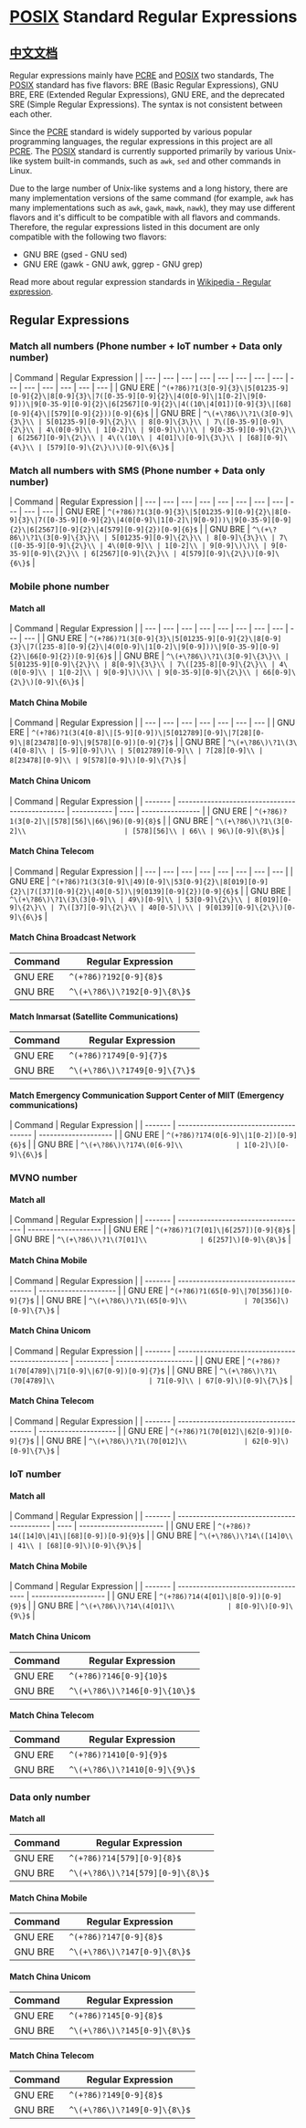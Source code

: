 # [POSIX] Standard Regular Expressions

## [中文文档](/POSIX-CN.md 'Chinese documentation')

Regular expressions mainly have [PCRE] and [POSIX] two standards, The [POSIX] standard has five flavors: BRE (Basic Regular Expressions), GNU BRE, ERE (Extended Regular Expressions), GNU ERE, and the deprecated SRE (Simple Regular Expressions). The syntax is not consistent between each other.

Since the [PCRE] standard is widely supported by various popular programming languages, the regular expressions in this project are all [PCRE]. The [POSIX] standard is currently supported primarily by various Unix-like system built-in commands, such as `awk`, `sed` and other commands in Linux.

Due to the large number of Unix-like systems and a long history, there are many implementation versions of the same command (for example, `awk` has many implementations such as `awk`, `gawk`, `mawk`, `nawk`), they may use different flavors and it's difficult to be compatible with all flavors and commands. Therefore, the regular expressions listed in this document are only compatible with the following two flavors:

- GNU BRE (gsed - GNU sed)
- GNU ERE (gawk - GNU awk, ggrep - GNU grep)

Read more about regular expression standards in [Wikipedia - Regular expression].

## Regular Expressions

### Match all numbers (Phone number + IoT number + Data only number)

<!--
Caution:

GitHub Markdown requires the '|' symbol inserted in the table to be escaped, so:

- The '\' on the left of the '|' in all GNU ERE regular expressions is used to escape '|'.
- The '\\' on the left of the '|' in all GNU BRE regular expressions is used to escape '\|'.

In order to confirm that the rendering is correct, an unescaped regular expression must be written in the comment above the escaped regular expression.

See https://help.github.com/articles/organizing-information-with-tables/#formatting-content-within-your-table
-->

<!--
| GNU ERE | `^(+?86)?1(3[0-9]{3}|5[01235-9][0-9]{2}|8[0-9]{3}|7([0-35-9][0-9]{2}|4(0[0-9]|1[0-2]|9[0-9]))|9[0-35-9][0-9]{2}|6[2567][0-9]{2}|4((10|4[01])[0-9]{3}|[68][0-9]{4}|[579][0-9]{2}))[0-9]{6}$` |
| GNU BRE | `^\(+\?86\)\?1\(3[0-9]\{3\}\|5[01235-9][0-9]\{2\}\|8[0-9]\{3\}\|7\([0-35-9][0-9]\{2\}\|4\(0[0-9]\|1[0-2]\|9[0-9]\)\)\|9[0-35-9][0-9]\{2\}\|6[2567][0-9]\{2\}\|4\((10|4[01])[0-9]\{3\}\|[68][0-9]\{4\}\|[579][0-9]\{2\}\)\)[0-9]\{6\}$`
-->

| Command | Regular Expression |
| --- | --- | --- | --- | --- | --- | --- | --- | --- | --- | --- | --- | --- | --- |
| GNU ERE | `^(+?86)?1(3[0-9]{3}\|5[01235-9][0-9]{2}\|8[0-9]{3}\|7([0-35-9][0-9]{2}\|4(0[0-9]\|1[0-2]\|9[0-9]))\|9[0-35-9][0-9]{2}\|6[2567][0-9]{2}\|4((10\|4[01])[0-9]{3}\|[68][0-9]{4}\|[579][0-9]{2}))[0-9]{6}$` |
| GNU BRE | `^\(+\?86\)\?1\(3[0-9]\{3\}\\ | 5[01235-9][0-9]\{2\}\\ | 8[0-9]\{3\}\\ | 7\([0-35-9][0-9]\{2\}\\ | 4\(0[0-9]\\ | 1[0-2]\\ | 9[0-9]\)\)\\ | 9[0-35-9][0-9]\{2\}\\ | 6[2567][0-9]\{2\}\\ | 4\(\(10\\ | 4[01]\)[0-9]\{3\}\\ | [68][0-9]\{4\}\\ | [579][0-9]\{2\}\)\)[0-9]\{6\}$` |

### Match all numbers with SMS (Phone number + Data only number)

<!--
| GNU ERE | `^(+?86)?1(3[0-9]{3}|5[01235-9][0-9]{2}|8[0-9]{3}|7([0-35-9][0-9]{2}|4(0[0-9]|1[0-2]|9[0-9]))|9[0-35-9][0-9]{2}|6[2567][0-9]{2}|4[579][0-9]{2})[0-9]{6}$` |
| GNU BRE | `^\(+\?86\)\?1\(3[0-9]\{3\}\|5[01235-9][0-9]\{2\}\|8[0-9]\{3\}\|7\([0-35-9][0-9]\{2\}\|4\(0[0-9]\|1[0-2]\|9[0-9]\)\)\|9[0-35-9][0-9]\{2\}\|6[2567][0-9]\{2\}\|4[579][0-9]\{2\}\)[0-9]\{6\}$` |
 -->

| Command | Regular Expression |
| --- | --- | --- | --- | --- | --- | --- | --- | --- | --- | --- |
| GNU ERE | `^(+?86)?1(3[0-9]{3}\|5[01235-9][0-9]{2}\|8[0-9]{3}\|7([0-35-9][0-9]{2}\|4(0[0-9]\|1[0-2]\|9[0-9]))\|9[0-35-9][0-9]{2}\|6[2567][0-9]{2}\|4[579][0-9]{2})[0-9]{6}$` |
| GNU BRE | `^\(+\?86\)\?1\(3[0-9]\{3\}\\ | 5[01235-9][0-9]\{2\}\\ | 8[0-9]\{3\}\\ | 7\([0-35-9][0-9]\{2\}\\ | 4\(0[0-9]\\ | 1[0-2]\\ | 9[0-9]\)\)\\ | 9[0-35-9][0-9]\{2\}\\ | 6[2567][0-9]\{2\}\\ | 4[579][0-9]\{2\}\)[0-9]\{6\}$` |

### Mobile phone number

#### Match all

<!--
| GNU ERE | `^(+?86)?1(3[0-9]{3}|5[01235-9][0-9]{2}|8[0-9]{3}|7([235-8][0-9]{2}|4(0[0-9]|1[0-2]|9[0-9]))|9[0-35-9][0-9]{2}|66[0-9]{2})[0-9]{6}$` |
| GNU BRE | `^\(+\?86\)\?1\(3[0-9]\{3\}\|5[01235-9][0-9]\{2\}\|8[0-9]\{3\}\|7\([235-8][0-9]\{2\}\|4\(0[0-9]\|1[0-2]\|9[0-9]\)\)\|9[0-35-9][0-9]\{2\}\|66[0-9]\{2\}\)[0-9]\{6\}$` |
 -->

| Command | Regular Expression |
| --- | --- | --- | --- | --- | --- | --- | --- | --- | --- |
| GNU ERE | `^(+?86)?1(3[0-9]{3}\|5[01235-9][0-9]{2}\|8[0-9]{3}\|7([235-8][0-9]{2}\|4(0[0-9]\|1[0-2]\|9[0-9]))\|9[0-35-9][0-9]{2}\|66[0-9]{2})[0-9]{6}$` |
| GNU BRE | `^\(+\?86\)\?1\(3[0-9]\{3\}\\ | 5[01235-9][0-9]\{2\}\\ | 8[0-9]\{3\}\\ | 7\([235-8][0-9]\{2\}\\ | 4\(0[0-9]\\ | 1[0-2]\\ | 9[0-9]\)\)\\ | 9[0-35-9][0-9]\{2\}\\ | 66[0-9]\{2\}\)[0-9]\{6\}$` |

#### Match China Mobile

<!--
| GNU ERE | `^(+?86)?1(3(4[0-8]|[5-9][0-9])|5[012789][0-9]|7[28][0-9]|8[23478][0-9]|9[578][0-9])[0-9]{7}$` |
| GNU BRE | `^\(+\?86\)\?1\(3\(4[0-8]\|[5-9][0-9]\)\|5[012789][0-9]\|7[28][0-9]\|8[23478][0-9]\|9[578][0-9]\)[0-9]\{7\}$` |
 -->

| Command | Regular Expression |
| --- | --- | --- | --- | --- | --- | --- |
| GNU ERE | `^(+?86)?1(3(4[0-8]\|[5-9][0-9])\|5[012789][0-9]\|7[28][0-9]\|8[23478][0-9]\|9[578][0-9])[0-9]{7}$` |
| GNU BRE | `^\(+\?86\)\?1\(3\(4[0-8]\\ | [5-9][0-9]\)\\ | 5[012789][0-9]\\ | 7[28][0-9]\\ | 8[23478][0-9]\\ | 9[578][0-9]\)[0-9]\{7\}$` |

#### Match China Unicom

<!--
| GNU ERE | `^(+?86)?1(3[0-2]|[578][56]|66|96)[0-9]{8}$` |
| GNU BRE | `^\(+\?86\)\?1\(3[0-2]\|[578][56]\|66|96\)[0-9]\{8\}$` |
 -->

| Command | Regular Expression                              |
| ------- | ----------------------------------------------- | ----------- | ---- | ---------------- |
| GNU ERE | `^(+?86)?1(3[0-2]\|[578][56]\|66\|96)[0-9]{8}$` |
| GNU BRE | `^\(+\?86\)\?1\(3[0-2]\\                        | [578][56]\\ | 66\\ | 96\)[0-9]\{8\}$` |

#### Match China Telecom

<!--
| GNU ERE | `^(+?86)?1(3(3[0-9]|49)[0-9]|53[0-9]{2}|8[019][0-9]{2}|7([37][0-9]{2}|40[0-5])|9[0139][0-9]{2})[0-9]{6}$` |
| GNU BRE | `^\(+\?86\)\?1\(3\(3[0-9]\|49\)[0-9]\|53[0-9]\{2\}\|8[019][0-9]\{2\}\|7\([37][0-9]\{2\}\|40[0-5]\)\|9[0139][0-9]\{2\}\)[0-9]\{6\}$` |
 -->

| Command | Regular Expression |
| --- | --- | --- | --- | --- | --- | --- | --- |
| GNU ERE | `^(+?86)?1(3(3[0-9]\|49)[0-9]\|53[0-9]{2}\|8[019][0-9]{2}\|7([37][0-9]{2}\|40[0-5])\|9[0139][0-9]{2})[0-9]{6}$` |
| GNU BRE | `^\(+\?86\)\?1\(3\(3[0-9]\\ | 49\)[0-9]\\ | 53[0-9]\{2\}\\ | 8[019][0-9]\{2\}\\ | 7\([37][0-9]\{2\}\\ | 40[0-5]\)\\ | 9[0139][0-9]\{2\}\)[0-9]\{6\}$` |

#### Match China Broadcast Network

<!--
| GNU ERE | `^(+?86)?192[0-9]{8}$` |
| GNU BRE | `^\(+\?86\)\?192[0-9]\{8\}$` |
 -->

| Command | Regular Expression           |
| ------- | ---------------------------- |
| GNU ERE | `^(+?86)?192[0-9]{8}$`       |
| GNU BRE | `^\(+\?86\)\?192[0-9]\{8\}$` |

#### Match Inmarsat (Satellite Communications)

<!--
| GNU ERE | `^(+?86)?1749[0-9]{7}$` |
| GNU BRE | `^\(+\?86\)\?1749[0-9]\{7\}$` |
 -->

| Command | Regular Expression            |
| ------- | ----------------------------- |
| GNU ERE | `^(+?86)?1749[0-9]{7}$`       |
| GNU BRE | `^\(+\?86\)\?1749[0-9]\{7\}$` |

#### Match Emergency Communication Support Center of MIIT (Emergency communications)

<!--
| GNU ERE | `^(+?86)?174(0[6-9]|1[0-2])[0-9]{6}$` |
| GNU BRE | `^\(+\?86\)\?174\(0[6-9]\|1[0-2]\)[0-9]\{6\}$` |
 -->

| Command | Regular Expression                     |
| ------- | -------------------------------------- | -------------------- |
| GNU ERE | `^(+?86)?174(0[6-9]\|1[0-2])[0-9]{6}$` |
| GNU BRE | `^\(+\?86\)\?174\(0[6-9]\\             | 1[0-2]\)[0-9]\{6\}$` |

### MVNO number

#### Match all

<!--
| GNU ERE | `^(+?86)?1(7[01]|6[257])[0-9]{8}$` |
| GNU BRE | `^\(+\?86\)\?1\(7[01]\|6[257]\)[0-9]\{8\}$` |
 -->

| Command | Regular Expression                  |
| ------- | ----------------------------------- | -------------------- |
| GNU ERE | `^(+?86)?1(7[01]\|6[257])[0-9]{8}$` |
| GNU BRE | `^\(+\?86\)\?1\(7[01]\\             | 6[257]\)[0-9]\{8\}$` |

#### Match China Mobile

<!--
| GNU ERE | `^(+?86)?1(65[0-9]|70[356])[0-9]{7}$` |
| GNU BRE | `^\(+\?86\)\?1\(65[0-9]\|70[356]\)[0-9]\{7\}$` |
 -->

| Command | Regular Expression                     |
| ------- | -------------------------------------- | --------------------- |
| GNU ERE | `^(+?86)?1(65[0-9]\|70[356])[0-9]{7}$` |
| GNU BRE | `^\(+\?86\)\?1\(65[0-9]\\              | 70[356]\)[0-9]\{7\}$` |

#### Match China Unicom

<!--
| GNU ERE | `^(+?86)?1(70[4789]|71[0-9]|67[0-9])[0-9]{7}$` |
| GNU BRE | `^\(+\?86\)\?1\(70[4789]\|71[0-9]\|67[0-9]\)[0-9]\{7\}$` |
 -->

| Command | Regular Expression                               |
| ------- | ------------------------------------------------ | --------- | --------------------- |
| GNU ERE | `^(+?86)?1(70[4789]\|71[0-9]\|67[0-9])[0-9]{7}$` |
| GNU BRE | `^\(+\?86\)\?1\(70[4789]\\                       | 71[0-9]\\ | 67[0-9]\)[0-9]\{7\}$` |

#### Match China Telecom

<!--
| GNU ERE | `^(+?86)?1(70[012]|62[0-9])[0-9]{7}$` |
| GNU BRE | `^\(+\?86\)\?1\(70[012]\|62[0-9]\)[0-9]\{7\}$` |
 -->

| Command | Regular Expression                     |
| ------- | -------------------------------------- | --------------------- |
| GNU ERE | `^(+?86)?1(70[012]\|62[0-9])[0-9]{7}$` |
| GNU BRE | `^\(+\?86\)\?1\(70[012]\\              | 62[0-9]\)[0-9]\{7\}$` |

### IoT number

#### Match all

<!--
| GNU ERE | `^(+?86)?14([14]0|41|[68][0-9])[0-9]{9}$` |
| GNU BRE | `^\(+\?86\)\?14\([14]0\|41\|[68][0-9]\)[0-9]\{9\}$` |
 -->

| Command | Regular Expression                          |
| ------- | ------------------------------------------- | ---- | ----------------------- |
| GNU ERE | `^(+?86)?14([14]0\|41\|[68][0-9])[0-9]{9}$` |
| GNU BRE | `^\(+\?86\)\?14\([14]0\\                    | 41\\ | [68][0-9]\)[0-9]\{9\}$` |

#### Match China Mobile

<!--
| GNU ERE | `^(+?86)?14(4[01]|8[0-9])[0-9]{9}$` |
| GNU BRE | `^\(+\?86\)\?14\(4[01]\|8[0-9]\)[0-9]\{9\}$` |
 -->

| Command | Regular Expression                   |
| ------- | ------------------------------------ | -------------------- |
| GNU ERE | `^(+?86)?14(4[01]\|8[0-9])[0-9]{9}$` |
| GNU BRE | `^\(+\?86\)\?14\(4[01]\\             | 8[0-9]\)[0-9]\{9\}$` |

#### Match China Unicom

| Command | Regular Expression            |
| ------- | ----------------------------- |
| GNU ERE | `^(+?86)?146[0-9]{10}$`       |
| GNU BRE | `^\(+\?86\)\?146[0-9]\{10\}$` |

#### Match China Telecom

| Command | Regular Expression            |
| ------- | ----------------------------- |
| GNU ERE | `^(+?86)?1410[0-9]{9}$`       |
| GNU BRE | `^\(+\?86\)\?1410[0-9]\{9\}$` |

### Data only number

#### Match all

| Command | Regular Expression               |
| ------- | -------------------------------- |
| GNU ERE | `^(+?86)?14[579][0-9]{8}$`       |
| GNU BRE | `^\(+\?86\)\?14[579][0-9]\{8\}$` |

#### Match China Mobile

| Command | Regular Expression           |
| ------- | ---------------------------- |
| GNU ERE | `^(+?86)?147[0-9]{8}$`       |
| GNU BRE | `^\(+\?86\)\?147[0-9]\{8\}$` |

#### Match China Unicom

| Command | Regular Expression           |
| ------- | ---------------------------- |
| GNU ERE | `^(+?86)?145[0-9]{8}$`       |
| GNU BRE | `^\(+\?86\)\?145[0-9]\{8\}$` |

#### Match China Telecom

| Command | Regular Expression           |
| ------- | ---------------------------- |
| GNU ERE | `^(+?86)?149[0-9]{8}$`       |
| GNU BRE | `^\(+\?86\)\?149[0-9]\{8\}$` |

[pcre]: https://en.wikipedia.org/wiki/Perl_Compatible_Regular_Expressions
[posix]: https://en.wikipedia.org/wiki/Regular_expression#Standards
[wikipedia - regular expression]: https://en.wikipedia.org/wiki/Regular_expression
